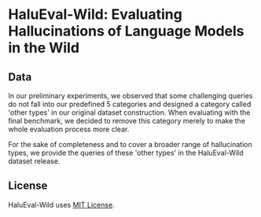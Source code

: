 # HaluEval-Wild: Evaluating Hallucinations of Language Models in the Wild

## Data

In our preliminary experiments, we observed that some challenging queries do not fall into our predefined 5 categories and designed a category called 'other types' in our original dataset construction.  When evaluating with the final benchmark, we decided to remove this category merely to make the whole evaluation process more clear.

For the sake of completeness and to cover a broader range of hallucination types, we provide the queries of these 'other types' in the HaluEval-Wild dataset release.

## License

HaluEval-Wild uses [MIT License](./LICENSE).
